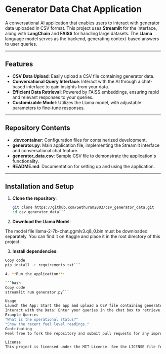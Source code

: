 # Generator Data Chat Application

A conversational AI application that enables users to interact with generator data uploaded in CSV format. This project uses **Streamlit** for the interface, along with **LangChain** and **FAISS** for handling large datasets. The **Llama** language model serves as the backend, generating context-based answers to user queries.

---

## Features

- **CSV Data Upload**: Easily upload a CSV file containing generator data.
- **Conversational Query Interface**: Interact with the AI through a chat-based interface to gain insights from your data.
- **Efficient Data Retrieval**: Powered by FAISS embeddings, ensuring rapid and relevant responses to your queries.
- **Customizable Model**: Utilizes the Llama model, with adjustable parameters to fine-tune responses.

---

## Repository Contents

- **.devcontainer**: Configuration files for containerized development.
- **generator.py**: Main application file, implementing the Streamlit interface and conversational chat feature.
- **generator_data.csv**: Sample CSV file to demonstrate the application's functionality.
- **README.md**: Documentation for setting up and using the application.

---

## Installation and Setup

1. **Clone the repository**:

   ```bash
   git clone https://github.com/Sethuram2003/csv_generator_data.git
   cd csv_generator_data```

2. **Download the Llama Model**:

The model file llama-2-7b-chat.ggmlv3.q8_0.bin must be downloaded separately. You can find it on Kaggle and place it in the root directory of this project.

3. **Install dependencies**:

```bash
Copy code
pip install -r requirements.txt```

4. **Run the application**:

```bash
Copy code
streamlit run generator.py```

Usage
Launch the App: Start the app and upload a CSV file containing generator data.
Interact with the Data: Enter your queries in the chat box to retrieve specific insights from the data.
Example Queries
"What is the operational status?"
"Show the recent fuel level readings."
Contributing
Feel free to fork the repository and submit pull requests for any improvements or new features. We welcome contributions that enhance functionality or optimize performance.

License
This project is licensed under the MIT License. See the LICENSE file for more information.
